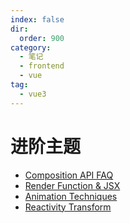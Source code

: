 ```yaml
---
index: false
dir:
  order: 900
category:
  - 笔记
  - frontend
  - vue
tag:
  - vue3
---
```


# 进阶主题

- [Composition API FAQ](./composition-api.md)
- [Render Function & JSX](./render-and-jsx.md)
- [Animation Techniques](./animation.md)
- [Reactivity Transform](./reactivity-transform.md)
